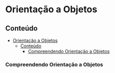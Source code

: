 # Orientação a Objetos

## Conteúdo

- [Orientação a Objetos](#orientação-a-objetos)
  - [Conteúdo](#conteúdo)
    - [Compreendendo Orientação a Objetos](#compreendendo-orientação-a-objetos)


### Compreendendo Orientação a Objetos

